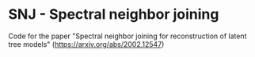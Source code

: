# SNJ - Spectral neighbor joining 
Code for the paper "Spectral neighbor joining for reconstruction of latent tree models" (https://arxiv.org/abs/2002.12547)
